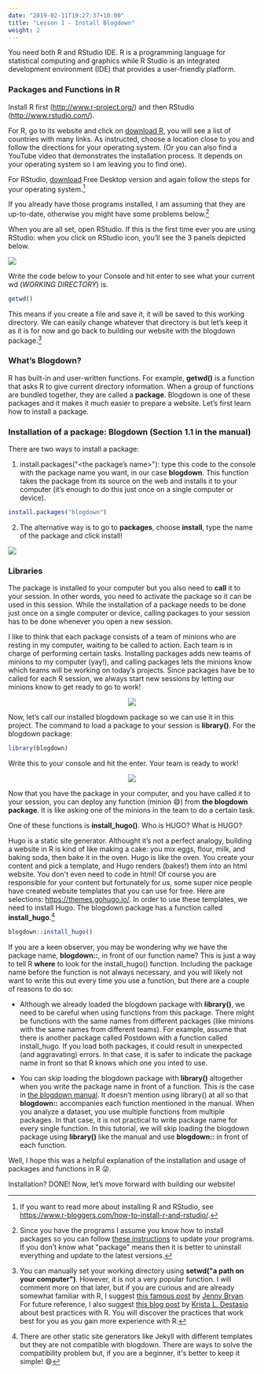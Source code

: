 ```yaml
---
date: "2019-02-11T19:27:37+10:00"
title: "Lesson 1 - Install Blogdown"
weight: 2
---
```


You need both R and RStudio IDE. R is a programming language for statistical computing and graphics while R Studio is an integrated development environment (IDE) that provides a user-friendly platform.  

### Packages and Functions in R

Install R first (<http://www.r-project.org/>) and then RStudio (<http://www.rstudio.com/>).

For R, go to its website and click on [download R](https://cran.r-project.org/mirrors.html), you will see a list of countries with many links. As instructed, choose a location close to you and follow the directions for your operating system. (Or you can also find a YouTube video that demonstrates the installation process. It depends on your operating system so I am leaving you to find one). 

For RStudio, [download](https://rstudio.com/products/rstudio/download/) Free Desktop version and again follow the steps for your operating system.[^1]  

If you already have those programs installed, I am assuming that they are up-to-date, otherwise you might have some problems below.[^2]  

When you are all set, open RStudio. If this is the first time ever you are using RStudio: when you click on RStudio icon, you’ll see the 3 panels depicted below. 

![](/img/1_intro.gif)

Write the code below to your Console and hit enter to see what your current wd (_WORKING DIRECTORY_) is.

```r 
getwd()
```
This means if you create a file and save it, it will be saved to this working directory. We can easily change whatever that directory is but let’s keep it as it is for now and go back to building our website with the blogdown package.[^3]

### What’s Blogdown? 

R has built-in and user-written functions. For example, __getwd()__ is a function that asks R to give current directory information. When a group of functions are bundled together, they are called a __package__. Blogdown is one of these packages and it makes it much easier to prepare a website. Let’s first learn how to install a package. 

### Installation of a package: Blogdown (Section 1.1 in the manual)

There are two ways to install a package:

1. install.packages("<the package’s name>"): type this code to the console with the package name you want, in our case __blogdown__. This function takes the package from its source on the web and installs it to your computer (it’s enough to do this just once on a single computer or device).

```r 
install.packages("blogdown") 
```

2. The alternative way is to go to __packages__, choose __install__, type the name of the package and click install! 

![](/img/2_blogdown.gif)

### Libraries

The package is installed to your computer but you also need to __call__ it to your session. In other words, you need to activate the package so it can be used in this session. While the installation of a package needs to be done just once on a single computer or device, calling packages to your session has to be done whenever you open a new session.

I like to think that each package consists of a team of minions who are resting in my computer, waiting to be called to action. Each team is in charge of performing certain tasks. Installing packages adds new teams of minions to my computer (yay!), and calling packages lets the minions know which teams will be working on today’s projects. Since packages have be to called for each R session, we always start new sessions by letting our minions know to get ready to go to work!  

<p align="center">
<img src="https://media.giphy.com/media/6NOQuy1P6vF4s/giphy.gif">
</p>

Now, let’s call our installed blogdown package so we can use it in this project. The command to load a package to your session is __library()__. For the blogdown package:

```r 
library(blogdown)
```

Write this to your console and hit the enter. Your team is ready to work!

<p align="center">
<img src="https://media.giphy.com/media/10S4rk0J10AKlO/source.gif">
</p>

Now that you have the package in your computer, and you have called it to your session, you can deploy any function (minion :smile:) from __the blogdown package__. It is like asking one of the minions in the team to do a certain task. 

One of these functions is __install_hugo()__. Who is HUGO? What is HUGO?

Hugo is a static site generator. Althought it’s not a perfect analogy, building a website in R is kind of like making a cake: you mix eggs, flour, milk, and baking soda, then bake it in the oven. Hugo is like the oven. You create your content and pick a template, and Hugo renders (bakes!) them into an html website. You don't even need to code in html! Of course you are responsible for your content but fortunately for us, some super nice people have created website templates that you can use for free. Here are selections: <https://themes.gohugo.io/>. In order to use these templates, we need to install Hugo. The blogdown package has a function called __install_hugo__.[^4]

```r 
blogdown::install_hugo()
```

If you are a keen observer, you may be wondering why we have the package name, __blogdown::__, in front of our function name? This is just a way to tell R __where__ to look for the install_hugo() function. Including the package name before the function is not always necessary, and you will likely not want to write this out every time you use a function, but there are a couple of reasons to do so:

- Although we already loaded the blogdown package with  __library()__, we need to be careful when using functions from this package. There might be functions with the same names from different packages (like minions with the same names from different teams). For example, assume that there is another package called Postdown with a function called install_hugo. If you load both packages, it could result in unexpected (and aggravating) errors. In that case, it is safer to indicate the package name in front so that R knows which one you inted to use. 

- You can skip loading the blogdown package with __library()__ altogether when you write the package name in front of a function. This is the case in [the blogdown manual](https://bookdown.org/yihui/blogdown/). It doesn’t mention using library() at all so that __blogdown::__ accompanies each function mentioned in the manual. When you analyze a dataset, you use multiple functions from multiple packages. In that case, it is not practical to write package name for every single function. In this tutorial, we will skip loading the blogdown package using __library()__ like the manual and use __blogdown::__ in front of each function. 

Well, I hope this was a helpful explanation of the installation and usage of packages and functions in R :stuck_out_tongue_winking_eye:.

Installation? DONE! Now, let’s move forward with building our website!

[^1]: If you want to read more about installing R and RStudio, see 
<https://www.r-bloggers.com/how-to-install-r-and-rstudio/>.

[^2]:Since you have the programs I assume you know how to install packages so you can follow [these instructions](https://uvastatlab.github.io/phdplus/installR.html#updateR) to update your programs. If you don’t know what "package" means then it is better to uninstall everything and update to the latest versions. 

[^3]: You can manually set your working directory using __setwd("a path on your computer")__. However, it is not a very popular function. I will comment more on that later, but if you are curious and are already somewhat familiar with R, I suggest [this famous post](https://www.tidyverse.org/articles/2017/12/workflow-vs-script/) by [Jenny Bryan](https://jennybryan.org/). For future reference, I also suggest [this blog post](https://kdestasio.github.io/post/r_best_practices/) by [Krista L. Destasio](https://kdestasio.github.io/) about best practices with R. You will discover the practices that work best for you as you gain more experience with R. 

[^4]: There are other static site generators like Jekyll with different templates but they are not compatible with blogdown. There are ways to solve the compatibility problem but, if you are a beginner, it's better to keep it simple! :smile:

